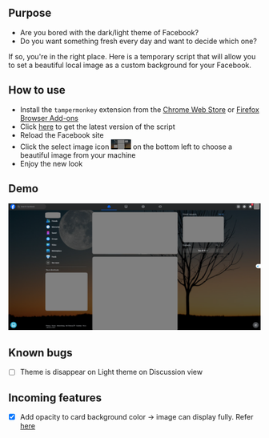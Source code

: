 ## Purpose
- Are you bored with the dark/light theme of Facebook?
- Do you want something fresh every day and want to decide which one?

If so, you're in the right place.
Here is a temporary script that will allow you to set a beautiful local image as a custom background for your Facebook.

## How to use
- Install the `tampermonkey` extension from the [Chrome Web Store](https://chromewebstore.google.com/detail/tampermonkey/dhdgffkkebhmkfjojejmpbldmpobfkfo) or [Firefox Browser Add-ons](https://addons.mozilla.org/en-US/firefox/addon/tampermonkey/)
- Click [here](https://greasyfork.org/en/scripts/525981-facebook-custom-background) to get the latest version of the script
- Reload the Facebook site
- Click the select image icon <img src="https://raw.githubusercontent.com/DauMoe/facebook_custom_background/refs/heads/master/assets/demo.png" alt="select icon" height="20"> on the bottom left to choose a beautiful image from your machine
- Enjoy the new look

## Demo
![Demo](./assets/demo.png)  

## Known bugs
- [ ] Theme is disappear on Light theme on Discussion view

## Incoming features  
- [x] Add opacity to card background color -> image can display fully. Refer [here](https://www.facebook.com/groups/j2team.community/posts/2594866807512090/?comment_id=2594963697502401)
